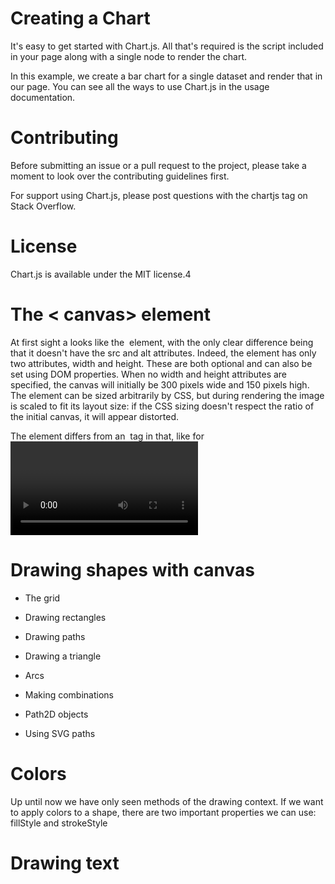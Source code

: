  # Creating a Chart
It's easy to get started with Chart.js. All that's required is the script included in your page along with a single <canvas> node to render the chart.

In this example, we create a bar chart for a single dataset and render that in our page. You can see all the ways to use Chart.js in the usage documentation.
# Contributing
Before submitting an issue or a pull request to the project, please take a moment to look over the contributing guidelines first.

For support using Chart.js, please post questions with the chartjs tag on Stack Overflow.

# License
Chart.js is available under the MIT license.4


# The < canvas> element
At first sight a <canvas> looks like the <img> element, with the only clear difference being that it doesn't have the src and alt attributes. Indeed, the <canvas> element has only two attributes, width and height. These are both optional and can also be set using DOM properties. When no width and height attributes are specified, the canvas will initially be 300 pixels wide and 150 pixels high. The element can be sized arbitrarily by CSS, but during rendering the image is scaled to fit its layout size: if the CSS sizing doesn't respect the ratio of the initial canvas, it will appear distorted.

The <canvas> element differs from an <img> tag in that, like for <video>, <audio>, or <picture> elements, it is easy to define some fallback content, to be displayed in older browsers not supporting it, like versions of Internet Explorer earlier than version 9 or textual browsers. You should always provide fallback content to be displayed by those browsers. 
# Drawing shapes with canvas
* The grid

* Drawing rectangles
* Drawing paths
*  Drawing a triangle
* Arcs
* Making combinations
* Path2D objects
* Using SVG paths

# Colors
Up until now we have only seen methods of the drawing context. If we want to apply colors to a shape, there are two important properties we can use: fillStyle and strokeStyle
 # Drawing text
